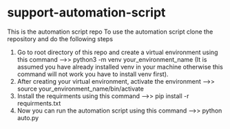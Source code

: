 # support-automation-script
This is the automation script repo
To use the automation script clone the repository and do the following steps
1. Go to root directory of this repo and create a virtual environment using this command -->> python3 -m venv your_environment_name (It is assumed you have already    installed venv in your machine otherwise this command will not work you have to install venv first).
2. After creating your virtual environment, activate the environment -->> source your_environment_name/bin/activate
3. Install the requirments using this command -->> pip install -r requirments.txt
4. Now you can run the automation script using this command -->> python auto.py 
